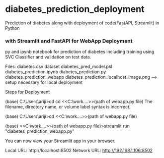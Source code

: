 # diabetes_prediction_deployment
Prediction of diabetes along with deployment of code(FastAPI, Streamlit) in Python
### with Streamlit and FastAPI for WebApp Deployment

 py and ipynb notebook for prediction of diabetes including training using SVC Classifier and validation on test data.

Files:
diabetes.csv dataset
diabetes_pred_model.pkl
diabetes_prediction.ipynb
diabetes_prediction.py
diabetes_prediction_webapp
diabetes_prediction_localhost_image.png --> setup necessary for local deployment 


Steps for Deployment

(base) C:\Users\ariji>cd cd <<C:\work\....>>(path of webapp.py file)
The filename, directory name, or volume label syntax is incorrect.

(base) C:\Users\ariji>cd <<C:\work\....>>(path of webapp.py file)

(base) <<C:\work\....>>(path of webapp.py file)>streamlit run "diabetes_prediction_webapp.py"

  You can now view your Streamlit app in your browser.

  Local URL: http://localhost:8502
  Network URL: http://192.168.1.106:8502
